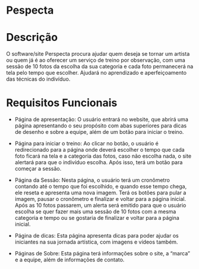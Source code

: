 # Pespecta

# Descrição
O software/site Perspecta procura ajudar quem deseja se tornar um artista ou quem já é ao oferecer um serviço de treino por observação, com uma sessão de 10 fotos da escolha da sua categoria e cada foto permanecerá na tela pelo tempo que escolher. Ajudará no aprendizado e aperfeiçoamento das técnicas do indivíduo.

# Requisitos Funcionais

- Página de apresentação:
O usuário entrará no website, que abrirá uma página apresentando o seu propósito com abas superiores para dicas de desenho e sobre a equipe, além de um botão para iniciar o treino.

- Página para iniciar o treino:
Ao clicar no botão, o usuário é redirecionado para a página onde deverá escolher o tempo que cada foto ficará na tela e a categoria das fotos, caso não escolha nada, o site alertará para que o indivíduo escolha. Após isso, terá um botão para começar a sessão.

- Página da Sessão:
Nesta página, o usuário terá um cronômetro contando até o tempo que foi escolhido, e quando esse tempo chega, ele reseta e apresenta uma nova imagem. Terá os botões para pular a imagem, pausar o cronômetro e finalizar e voltar para a página inicial. Após as 10 fotos passarem, um alerta será emitido para que o usuário escolha se quer fazer mais uma sessão de 10 fotos com a mesma categoria e tempo ou se gostaria de finalizar e voltar para a página inicial.

- Página de dicas:
Esta página apresenta dicas para poder ajudar os iniciantes na sua jornada artística, com imagens e vídeos também.

- Páginas de Sobre:
Esta página terá informações sobre o site, a “marca” e a equipe, além de informações de contato.



